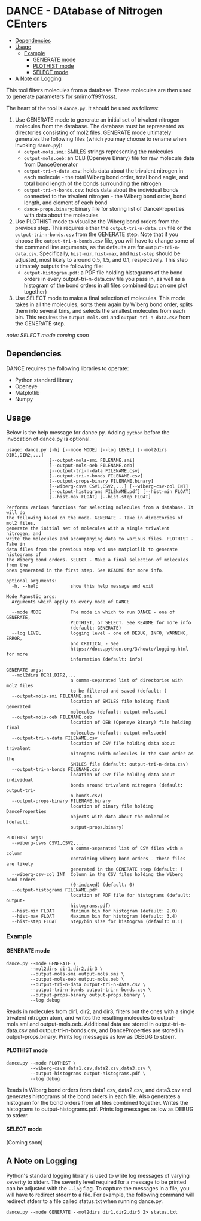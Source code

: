 # DANCE - DAtabase of Nitrogen CEnters

<!-- toc -->

- [Dependencies](#dependencies)
- [Usage](#usage)
  - [Example](#example)
    - [GENERATE mode](#generate-mode)
    - [PLOTHIST mode](#plothist-mode)
    - [SELECT mode](#select-mode)
- [A Note on Logging](#a-note-on-logging)

<!-- tocstop -->

This tool filters molecules from a database. These molecules are then used to
generate parameters for smirnoff99frosst.

The heart of the tool is `dance.py`. It should be used as follows:

1. Use GENERATE mode to generate an initial set of trivalent nitrogen molecules
   from the database. The database must be represented as directories consisting
   of mol2 files. GENERATE mode ultimately generates the following files (which
   you may choose to rename when invoking `dance.py`):
   - `output-mols.smi`: SMILES strings representing the molecules
   - `output-mols.oeb`: an OEB (Openeye Binary) file for raw molecule data from
     DanceGenerator
   - `output-tri-n-data.csv`: holds data about the trivalent nitrogen in each
     molecule - the total Wiberg bond order, total bond angle, and total bond
     length of the bonds surrounding the nitrogen
   - `output-tri-n-bonds.csv`: holds data about the individual bonds connected
     to the trivalent nitrogen - the Wiberg bond order, bond length, and element
     of each bond
   - `dance-props.binary`: binary file for storing list of DanceProperties with
     data about the molecules
2. Use PLOTHIST mode to visualize the Wiberg bond orders from the previous step.
   This requires either the `output-tri-n-data.csv` file or the
   `output-tri-n-bonds.csv` from the GENERATE step. Note that if you choose the
   `output-tri-n-bonds.csv` file, you will have to change some of the command
   line arguments, as the defaults are for `output-tri-n-data.csv`.
   Specifically, `hist-min`, `hist-max`, and `hist-step` should be adjusted,
   most likely to around 0.5, 1.5, and 0.1, respectively. This step ultimately
   outputs the following file:
   - `output-histogram.pdf`: a PDF file holding histograms of the bond orders in
     every output-tri-n-data.csv file you pass in, as well as a histogram of the
     bond orders in all files combined (put on one plot together)
3. Use SELECT mode to make a final selection of molecules. This mode takes in
   all the molecules, sorts them again by Wiberg bond order, splits them into
   several bins, and selects the smallest molecules from each bin. This requires
   the `output-mols.smi` and `output-tri-n-data.csv` from the GENERATE step.

_note: SELECT mode coming soon_

## Dependencies

DANCE requires the following libraries to operate:

- Python standard library
- Openeye
- Matplotlib
- Numpy

## Usage

Below is the help message for dance.py. Adding `python` before the
invocation of dance.py is optional.

```
usage: dance.py [-h] [--mode MODE] [--log LEVEL] [--mol2dirs DIR1,DIR2,...]
                [--output-mols-smi FILENAME.smi]
                [--output-mols-oeb FILENAME.oeb]
                [--output-tri-n-data FILENAME.csv]
                [--output-tri-n-bonds FILENAME.csv]
                [--output-props-binary FILENAME.binary]
                [--wiberg-csvs CSV1,CSV2,...] [--wiberg-csv-col INT]
                [--output-histograms FILENAME.pdf] [--hist-min FLOAT]
                [--hist-max FLOAT] [--hist-step FLOAT]

Performs various functions for selecting molecules from a database. It will do
the following based on the mode. GENERATE - Take in directories of mol2 files,
generate the initial set of molecules with a single trivalent nitrogen, and
write the molecules and accompanying data to various files. PLOTHIST - Take in
data files from the previous step and use matplotlib to generate histograms of
the Wiberg bond orders. SELECT - Make a final selection of molecules from the
ones generated in the first step. See README for more info.

optional arguments:
  -h, --help            show this help message and exit

Mode Agnostic args:
  Arguments which apply to every mode of DANCE

  --mode MODE           The mode in which to run DANCE - one of GENERATE,
                        PLOTHIST, or SELECT. See README for more info
                        (default: GENERATE)
  --log LEVEL           logging level - one of DEBUG, INFO, WARNING, ERROR,
                        and CRITICAL - See
                        https://docs.python.org/3/howto/logging.html for more
                        information (default: info)

GENERATE args:
  --mol2dirs DIR1,DIR2,...
                        a comma-separated list of directories with mol2 files
                        to be filtered and saved (default: )
  --output-mols-smi FILENAME.smi
                        location of SMILES file holding final generated
                        molecules (default: output-mols.smi)
  --output-mols-oeb FILENAME.oeb
                        location of OEB (Openeye Binary) file holding final
                        molecules (default: output-mols.oeb)
  --output-tri-n-data FILENAME.csv
                        location of CSV file holding data about trivalent
                        nitrogens (with molecules in the same order as the
                        SMILES file (default: output-tri-n-data.csv)
  --output-tri-n-bonds FILENAME.csv
                        location of CSV file holding data about individual
                        bonds around trivalent nitrogens (default: output-tri-
                        n-bonds.csv)
  --output-props-binary FILENAME.binary
                        location of binary file holding DanceProperties
                        objects with data about the molecules (default:
                        output-props.binary)

PLOTHIST args:
  --wiberg-csvs CSV1,CSV2,...
                        a comma-separated list of CSV files with a column
                        containing wiberg bond orders - these files are likely
                        generated in the GENERATE step (default: )
  --wiberg-csv-col INT  Column in the CSV files holding the Wiberg bond orders
                        (0-indexed) (default: 0)
  --output-histograms FILENAME.pdf
                        location of PDF file for histograms (default: output-
                        histograms.pdf)
  --hist-min FLOAT      Minimum bin for histogram (default: 2.0)
  --hist-max FLOAT      Maximum bin for histogram (default: 3.4)
  --hist-step FLOAT     Step/bin size for histogram (default: 0.1)
```

### Example

#### GENERATE mode

```
dance.py --mode GENERATE \
         --mol2dirs dir1,dir2,dir3 \
         --output-mols-smi output-mols.smi \
         --output-mols-oeb output-mols.oeb \
         --output-tri-n-data output-tri-n-data.csv \
         --output-tri-n-bonds output-tri-n-bonds.csv \
         --output-props-binary output-props.binary \
         --log debug
```

Reads in molecules from dir1, dir2, and dir3, filters out the ones with a single
trivalent nitrogen atom, and writes the resulting molecules to output-mols.smi
and output-mols.oeb.  Additional data are stored in output-tri-n-data.csv and
output-tri-n-bonds.csv, and DanceProperties are stored in output-props.binary.
Prints log messages as low as DEBUG to stderr.

#### PLOTHIST mode

```
dance.py --mode PLOTHIST \
         --wiberg-csvs data1.csv,data2.csv,data3.csv \
         --output-histograms output-histograms.pdf \
         --log debug
```

Reads in Wiberg bond orders from data1.csv, data2.csv, and data3.csv and
generates histograms of the bond orders in each file. Also generates a histogram
for the bond orders from all files combined together. Writes the histograms to
output-histograms.pdf. Prints log messages as low as DEBUG to stderr.

#### SELECT mode

(Coming soon)

## A Note on Logging

Python's standard logging library is used to write log messages of varying
severity to stderr. The severity level required for a message to be printed can
be adjusted with the `--log` flag. To capture the messages in a file, you will
have to redirect stderr to a file. For example, the following command will
redirect stderr to a file called status.txt when running dance.py.

```
dance.py --mode GENERATE --mol2dirs dir1,dir2,dir3 2> status.txt
```
